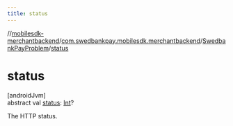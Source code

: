 ```yaml
---
title: status
---
```

//[mobilesdk-merchantbackend](../../../index.html)/[com.swedbankpay.mobilesdk.merchantbackend](../index.html)/[SwedbankPayProblem](index.html)/[status](status.html)



# status



[androidJvm]\
abstract val [status](status.html): [Int](https://kotlinlang.org/api/latest/jvm/stdlib/kotlin/-int/index.html)?



The HTTP status.




